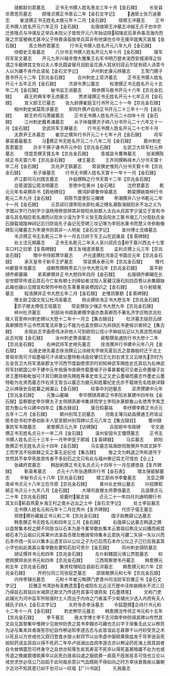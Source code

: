 <!-- { "loadSidebar": true } -->
　　骑都尉刘君墓志
　　正书无书撰人姓名景龙三年十月【金石録】
　　长安县丞萧思亮墓志
　　顾惟贞撰正书景云二年【金石文字记】
　　通居士张万迪墓志
　　崔湜撰正书无姓名太极元年十二月【金石録】
　　琅琊王冲墓志
　　正书无书撰人姓名开元六年正月【金石録】
　　右唐琅琊王冲墓志冲越王贞子也中宗迁房陵贞与冲谋反正举兵未防父子皆败开元六年始诏陪昭陵武后革命毒流海内而唐之宗室被祸尤甚冲父子特畏诛翦故举兵耳非有他谋也仓卒无援卒就夷灭哀哉【金石録】
　　髙士杨府君墓志
　　行书无书撰人姓名开元八年九月【金石録】
　　侍御史王瑜墓志
　　八分书无书撰人姓名开元九年十月【金石録】
　　镇军将军吴文墓志
　　开元九年兴福寺僧大雅集王右军书明万歴末浚西安城濠得之俗谓之半截碑其文有曰夫人李氏圆姿替月润脸呈花唐人冩状妇容云尔犹有硕人诗意今人以为嫌不肯作此语矣【金石文字记】
　　泸州刺史康元辨墓志
　　王羡门撰子晋书开元十二年【京兆金石録】
　　合州刺史上官济墓志
　　正书无书撰人姓名开元十五年正月【金石録】
　　济源令萧公墓志
　　权澂撰正书无姓名开元十五年二月【金石録】
　　秘书监王询墓志
　　韩休撰马极书开元十六年【京兆金石録】
　　薛王府典军李无虑墓志
　　贾彦璿撰正书无姓名开元十七年正月【金石録】
　　宣义郎王巳墓志
　　张九龄撰崔庭玉行书开元二十一年【京兆金石録】
　　相州刺史侯莫陈涉墓志
　　郑同升撰卢自劝正书开元二十三年十一月【金石録】
　　颖王府司马萧擢墓志
　　正书无书撰人姓名开元二十四年十月【金石録】
　　江州刺史戴希谦墓志
　　从子休璇撰次子崿八分书开元二十六年又十一月【金石録】
　　忠武将军王暕墓志
　　行书无书撰人姓名开元二十七年十月
　　太原尹王氷墓志
　　崔宗之撰并行书开元二十七年十月【金石録】
　　将军慕容嘉朂墓志
　　冯撰正书无姓名开元二十八年二月【金石録】
　　嘉州刺史髙君墓志
　　贠半千撰子谦书开元中刻【京兆金石録】
　　左武卫大将军杜元恭墓志
　　侄昆吾撰天寳五年【京兆金石録】
　　青城县令曹琳墓志
　　张渐撰陈续正书天寳六年【京兆金石録】
　　棣王墓志
　　王齐同撰韩择木八分书天寳十年二月【金石録】
　　京兆尹王鉷墓志
　　常衮撰史惟则八分书天寳十年【京兆金石録】
　　处子瑗墓志
　　行书无书撰人姓名天寳十一年十一月【金石録】
　　庐江郡司马刘践言墓志
　　许益撰韩之行书天寳十二年【京兆金石録】
　　总管道国公周法明墓志
　　至徳中在黄州【金石略】
　　沈府君墓志
　　乾元元年韦卓撰并书【舆地碑目】
　　赠鸿胪卿鲁仲瑜墓志
　　赖棐撰姚南仲行书乾元二年九月【金石録】
　　郑陈节度使彭元曜碑
　　李潮撰并八分书乾元二年十一月【金石録】
　　元吾邱衍谓李阳氷即杜甫之甥名潮取海赋阳氷不冶之义为字既以字行乃别字少温杨用修尝辨其非按阳氷赵郡人太白从叔其字少温见于宣和书谱与其名相应若名潮而以阳氷少温为字于义皆无取且阳氷工篆书潮工八分观赵氏金石録载城隍神祠记忘归防铭孔子庙记先茔碑三坟记等为李阳氷篆书而慧义寺弥勒像碑彭元曜墓志为李潮书则其非一人明矣【金石文字记】
　　宣州博士沈缙墓志
　　韦贞撰正书无名乾元二年十一月五日祔于东王山在武康县【复斋碑録】
　　处士沈元期墓志
　　正书无名乾元二年夫人吴兴邱氏合祔于嘉兴西五十七里车口村之旧里【复斋碑録】
　　雍王友禇遂贤墓志
　　孟利贞撰上元三年【京兆金石録】
　　赠中书侍郎萧华墓志
　　卢光逺撰杜鸿渐正书寳应元年【京兆金石録】
　　承天皇帝子新平王俨墓志
　　常衮撰永泰元年【京兆金石録】
　　赠代州都督辛浩墓志
　　成朝秀撰韩秀实八分书大厯元年【京兆金石録】
　　富平尉顔乔卿墓碣
　　弟真卿撰并正书大厯四年四月【金石録】
　　右唐顔乔卿碣在长安世颇罕传或云其石今亡矣有朝士刘绎如者汶阳人家藏汉唐石刻四百卷以余集録缺此碣也辍以见赠宣和癸夘中秋在东莱重易装褾因识之【金石録】
　　左仆射裴冕墓志
　　程浩撰并正书大厯五年二月【金石録】　史惟则篆额【复斋碑録】
　　赠太尉卫国文宪公杜鸿渐墓志
　　杨炎撰徐浩正书大厯五年【京兆金石録】
　　宗子赠太傅信王珵墓志
　　常衮撰张少悌正书大厯九年【京兆金石録】
　　梓州杜济墓志
　　刑部尚书顔真卿撰字画亦类真卿而不著名济字应物京兆杜陵人官至梓州刺史碑以大厯十二年十一月立【集古録目】
　　杜济墓志铭但云顔真卿撰而不云书然其笔法非鲁公不能为也盖世颇以为非顔氏书更俟识者辨之【集古録】
　　余观此志字画奇伟决非他人可到欧阳公信小字麻姑坛记以为真迹而尚疑此志何哉【金石録】
　　汝州刺史萧淑墓志
　　裴郁撰吴通防行书大厯十二年【京兆金石録】
　　右神武将军史继先墓志
　　徐浩撰并行书建中元年八月【金石録】
　　右唐史继先墓志徐浩撰云公讳继先字继先夏后氏之苗裔殷时迁于北土曽祖牟雨可汗祖墨啜可汗讳瓌父墨特勒讳逾轮肇归王化封右贤王又云继先宗时为左金吾卫大将军酒泉郡太守河西节度副使肃宗时初知神武军赐姓史氏其后为右神武将军封颖国公卒于建中元年按唐书突厥传载墨啜子孙事甚畧粗可见者云命墨啜子左贤王墨特勒毗伽可汗其归朝及继先赐姓等事史皆无之又史云墨啜而墓志作墨史云墨特勒为左贤而墓志作右贤王皆当以墓志为据元和姓纂纪史氏亦不载继先名姓故详録之以禆唐史及姓纂之阙漏云【金石録】
　　给事中刘迥墓志
　　梁肃撰建中元年【京兆金石録】
　　元鲁山墓碣
　　李华撰顔真卿正书李阳氷篆建中四年秋【金石録】监察御史李华撰太子太师顔真卿书集贤院学士李阳氷篆额鲁山名徳秀字紫芝尝为鲁山令以建中四年立【集古録目】
　　康日知墓铭
　　李纾撰李彞正书贞元五年十二月【金石録】
　　颖州别驾王初墓志
　　河南主簿马幼昌撰通王府谘议隂冬防书初字泰初新丰人官至颖州别驾碑以贞元八年立【集古録目】
　　蜀州録事防军韦徴墓志
　　弟曽撰贞元九年【访碑録】
　　兵部郎中韦晊碑
　　宇文邈撰正书无姓名贞元十一年二月【金石録】
　　温州安固令王懐瓒墓志
　　正书无书撰人姓名贞元十三年十一月甲申窆于郡城【复斋碑録】
　　马实墓志
　　欧阳詹撰正书无姓名贞元十四年【金石録】
　　马实墓志铭唐欧阳詹撰并书其文辞不工而字法不俗故録之实之事无足纪也【集古録】
　　詹之文为韩退之所称遂传于世然其不幸早死故其传者不多刻石之文只有此与福州佛记耳尤可惜也【仝上】
　　张嶙府君墓志
　　韩励躬撰正书无名氏贞元十四年十一月在建徳县【复齐碑録】
　　靳英希墓志
　　贞元十六年张遇撰并行书【金石表】
　　赠太保裴郜墓志
　　辛秘书贞元十八年【京兆金石録】
　　赠工部尚书李彚墓志
　　沈亚之撰南卓书贞元十八年立在华原【京兆金石録】
　　黄州长史杨公墓志
　　孙招撰荀颖正书贞元十九年八月【金石録】
　　大理司直赠太师萧恪墓志
　　吕温撰贞元二十年【京兆金石録】
　　钜鹿时墓志铭
　　贞元二十一年四月刘通明撰行书其文曰蓟县燕夏乡海王村之南乡近出之土中【金石文字记】
　　处士李岩墓志
　　无书撰人姓名元和元年十二月在秀州【复齐碑録】
　　代宗子僖王墓志
　　郑徳撰孙藏器正书元和二年【京兆金石録】
　　国子助教薛公达墓志
　　韩愈撰正书无姓名元和四年又三月【金石録】
　　右唐薛公达墓志韩退之撰以昌黎集本校之颇不同皆当以石本为是今畧举数处集本云曽祖曰希庄父曰播而阙其祖石本乃云祖曰元挥果州流溪县丞赠左散骑常侍集本云君执弓腰二矢挟一矢以兴而石本作措一矢以兴集本云遗言曰以公仪之子为已后而石本作公仪之子己巳后我盖其小字也如此类甚众畧举数处要知石刻可贵尔【金石録】
　　同州刺史顔防墓志
　　胡证撰并书元和四年【京兆金石録】
　　左仆射魏国元靖公贾耽墓志
　　权徳舆撰郑余庆书元和四年【京兆金石録】
　　江西观察使韦丹墓志
　　韩愈撰元和五年【京兆金石録】
　　集贤校理昭应县尉石洪墓志
　　韩愈撰元和六年【京兆金石録】
　　开府仪同三司张庭芝墓志
　　邵居敬撰元和七年【京兆金石録】
　　内侍李辅光墓志
　　元和十年崔元略撰门吏晋州司法防军巨雅正书【金石文字记】
　　巨雅正书清劲有圣教遗意在咸阳东北近泾万歴中泾岸崩拥水不流三日乃得兹石其铭曰水竭原迁斯文乃传适符其事可谓奇矣【石墨镌笔】
　　文称门吏此辅光为河中监军所除唐时士人而出于内侍之门者盖不少矣辅光少选入内而有夫人辅氏子四人【金石文字记】
　　太府寺丞李泳墓志
　　令狐楚撰企纬行书元和十二年十一月【金石録】
　　刺史栁宗元墓志
　　韩愈撰沈传师正书元和十五年【京兆金石録】
　　李干墓志
　　唐太学博士李干志河南李仲防得其碑以传然其文自见昌黎集中惟碑少见故仲防贵之其书李翺亦可藏也志曰字子渐集无此又以栁贲为泌与集本异者唐宪宗纪自作栁泌知李道古志与此皆误此志甚罪干以丹砂受贲之术以死且以为世戒也又叙归登食水银火射窍节以出李虚中服硫黄致疽发于背李逊且死始知药误孟简自以得不死药二年卒卢垣溺出血肉李道古亦以栁泌药死海上观其説者自令耸惧震恐可终身守之且世亦知尊生矣其寿冝不死卒以得死虽甚暗庸不此为也或传退之晚嵗颇嗜硫黄卒以此死白居易曰退之服硫黄一病竟不痊居易言可信也立论以戒世求世必信公乃自蹈于此何哉余意以气血既耗不得如向之时方幸扶衰救疾以冀朝夕近功不知其患已如干也可以一叹哉【广川书跋】
　　孔戣墓志

